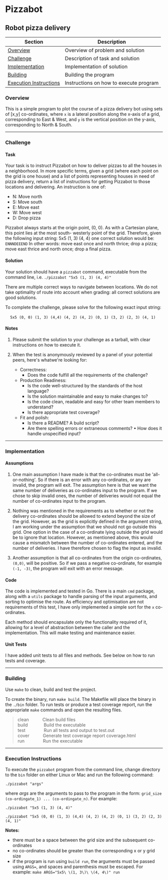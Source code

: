 # Pizzabot

## Robot pizza delivery

Section                                              | Description
-----------------------------------------------------|------------
[Overview](#overview)                                | Overview of problem and solution
[Challenge](#challenge)                              | Description of task and solution
[Implementation](#implementation)                    | Implementation of solution
[Building](#building)                                | Building the program
[Execution Instructions](#execution-instructions)    | Instructions on how to execute program

### Overview

This is a simple program to plot the course of a pizza delivery bot using sets of [x,y] co-ordinates,
where `x` is a lateral position along the x-axis of a grid, corresponding to East & West, and `y` 
is the vertical position on the y-axis, corresponding to North & South.

___

### Challenge

#### Task
Your task is to instruct Pizzabot on how to deliver pizzas to all the houses in a neighborhood.
In more specific terms, given a grid (where each point on the grid is one house) and a list of
points representing houses in need of pizza delivery, return a list of instructions for getting
Pizzabot to those locations and delivering. An instruction is one of:

- N: Move north 
- S: Move south 
- E: Move east 
- W: Move west 
- D: Drop pizza

Pizzabot always starts at the origin point, (0, 0). As with a Cartesian plane, this point lies 
at the most south- westerly point of the grid. Therefore, given the following input string: 5x5 (1, 3) (4, 4)
one correct solution would be: `ENNNDEEEND`  In other words: move east once and north thrice; drop a pizza; move east thrice and north once; 
drop a final pizza.

#### Solution

Your solution should have a `pizzabot` command, executable from the command line, 
i.e. `./pizzabot "5x5 (1, 3) (4, 4)"` 

There are multiple correct ways to navigate between locations. We do not take optimality of route 
into account when grading: all correct solutions are good solutions.

To complete the challenge, please solve for the following exact input string:
 
&nbsp; &nbsp; `5x5 (0, 0) (1, 3) (4,4) (4, 2) (4, 2) (0, 1) (3, 2) (2, 3) (4, 1)`

#### Notes

1. Please submit the solution to your challenge as a tarball, with clear instructions on how to 
execute it.

2. When the test is anonymously reviewed by a panel of your potential peers, here's whatwe're looking for:
   - Correctness:
     - Does the code fulfill all the requirements of the challenge?
   - Production Readiness:
     - Is the code well-structured by the standards of the host language?
     - Is the solution maintainable and easy to make changes to?
     - Is the code clean, readable and easy for other team members to understand? 
     - Is there appropriate test coverage?
   - Fit and polish:
     - Is there a README? A build script?
     - Are there spelling errors or extraneous comments? • How does it handle unspecified input?

___

### Implementation

#### Assumptions

1. One main assumption I have made is that the co-ordinates must be 'all-or-nothing'.  So if there is
an error with any co-ordinates, or any are invalid, the program will exit.  The assumption here is
that we want the same number of deliveries as co-ordinates input to the program.  If we chose to skip
invalid ones, the number of deliveries would not equal the number of co-ordinates input to the program.

2. Nothing was mentioned in the requirements as to whether or not the delivery co-ordinates should be
allowed to extend beyond the size of the grid.  However, as the grid is explicitly defined in the argument
string, I am working under the assumption that we should not go outside this grid.  One option in
the case of a co-ordinate lying outside the grid would be to ignore that location.  However, as
mentioned above, this would cause a mismatch between the number of co-ordinates entered, and the number
of deliveries.  I have therefore chosen to flag the input as invalid.

3. Another assumption is that all co-ordinates from the origin co-ordinates, `(0,0)`, will be positive.
So if we pass a negative co-ordinate, for example `(-1, -3)`, the program will exit with an error
message. 

#### Code

The code is implemented and tested in Go.  There is a main `cmd` package, along with a `utils`
package to handle parsing of the input arguments, and sorting to optimise the route.  As efficiency
and optimisation are not requirements of this test, I have only implemented a simple sort for the
`x` co-ordinates.

Each method should encapsulate only the functionality required of it, allowing for a level of 
abstraction between the caller and the implementation.  This will make testing and maintenance
easier.

#### Unit Tests

I have added unit tests to all files and methods.  See below on how to run tests and coverage.

---

### Building

Use `make` to clean, build and test the project.

To create the binary, run `make build`.  The Makefile will place the binary in the `./bin` folder.
To run tests or produce a test coverage report, run the appropriate `make` commands and open the 
resulting files.

> clean &nbsp; &nbsp; &nbsp; &nbsp; &nbsp; Clean build files  
> build &nbsp; &nbsp; &nbsp; &nbsp; &nbsp; &nbsp; Build the executable  
> test &nbsp; &nbsp; &nbsp; &nbsp; &nbsp; &nbsp; &nbsp; Run all tests and output to test.out  
> cover &nbsp; &nbsp; &nbsp; &nbsp; &nbsp; Generate test coverage report coverage.html  
> run &nbsp; &nbsp; &nbsp; &nbsp; &nbsp; &nbsp; &nbsp; Run the executable  

---

### Execution Instructions

To execute the `pizzabot` program from the command line, change directory to the `bin` folder on
either Linux or Mac and run the following command:

`./pizzabot "args"`

where _args_ are the arguments to pass to the program in the form:
`grid_size (co-ordingate_1) ... (co-ordingate_n)`.  For example:

`./pizzabot "5x5 (1, 3) (4, 4)"`

`./pizzabot "5x5 (0, 0) (1, 3) (4,4) (4, 2) (4, 2) (0, 1) (3, 2) (2, 3) (4, 1)"`

**Notes:** 
- there must be a space between the grid size and the subsequent co-ordinates
- no co-ordinates should be greater than the corresponding x or y grid size
- if the program is run using `build run`, the arguments must be passed using `ARGS=`, and spaces
and parenthesis must be escaped.  For example: `make ARGS="5x5\ \(1, 3\)\ \(4, 4\)" run`
